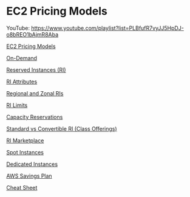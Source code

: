 # EC2 Pricing Models

YouTube: https://www.youtube.com/playlist?list=PLBfufR7vyJJ5HpDJ-o8bREO1bAjmR8Aba

[EC2 Pricing Models](EC2%20Pricing%20Models%20d46fc76292e44e59aacb085042a4b60f/EC2%20Pricing%20Models%20cd4f30a9c65549ce860a4102059a1bd8.md)

[On-Demand](EC2%20Pricing%20Models%20d46fc76292e44e59aacb085042a4b60f/On-Demand%20902320e46dd64107a17235b91d316561.md)

[Reserved Instances (RI)](EC2%20Pricing%20Models%20d46fc76292e44e59aacb085042a4b60f/Reserved%20Instances%20(RI)%20ec38a6bb6abb4221b9e4a140350fb83e.md)

[RI Attributes](EC2%20Pricing%20Models%20d46fc76292e44e59aacb085042a4b60f/RI%20Attributes%20cf776cd946bf407caedf3aaf97e63068.md)

[Regional and Zonal RIs](EC2%20Pricing%20Models%20d46fc76292e44e59aacb085042a4b60f/Regional%20and%20Zonal%20RIs%2001f02e94d59b43d68a7f05820093648e.md)

[RI Limits](EC2%20Pricing%20Models%20d46fc76292e44e59aacb085042a4b60f/RI%20Limits%20eeeba8ec3f3e47668741f9776bf377ad.md)

[Capacity Reservations](EC2%20Pricing%20Models%20d46fc76292e44e59aacb085042a4b60f/Capacity%20Reservations%205f4239b851b645b18c085ba0ac440ef1.md)

[Standard vs Convertible RI (Class Offerings)](EC2%20Pricing%20Models%20d46fc76292e44e59aacb085042a4b60f/Standard%20vs%20Convertible%20RI%20(Class%20Offerings)%20a91b080d2fb64cb9b922d90229bc2026.md)

[RI Marketplace](EC2%20Pricing%20Models%20d46fc76292e44e59aacb085042a4b60f/RI%20Marketplace%205e72df1806924cd3b14b3fc7bbc22e8d.md)

[Spot Instances](EC2%20Pricing%20Models%20d46fc76292e44e59aacb085042a4b60f/Spot%20Instances%20f523c444b95148b380b4403a2eae8520.md)

[Dedicated Instances](EC2%20Pricing%20Models%20d46fc76292e44e59aacb085042a4b60f/Dedicated%20Instances%203c949b187be2482c9c27d679fdaf382a.md)

[AWS Savings Plan](EC2%20Pricing%20Models%20d46fc76292e44e59aacb085042a4b60f/AWS%20Savings%20Plan%20155a1c56c549475b8688aef53697e75b.md)

[Cheat Sheet](EC2%20Pricing%20Models%20d46fc76292e44e59aacb085042a4b60f/Cheat%20Sheet%2029c14b11be5b428688fcb604fbe4e89e.md)